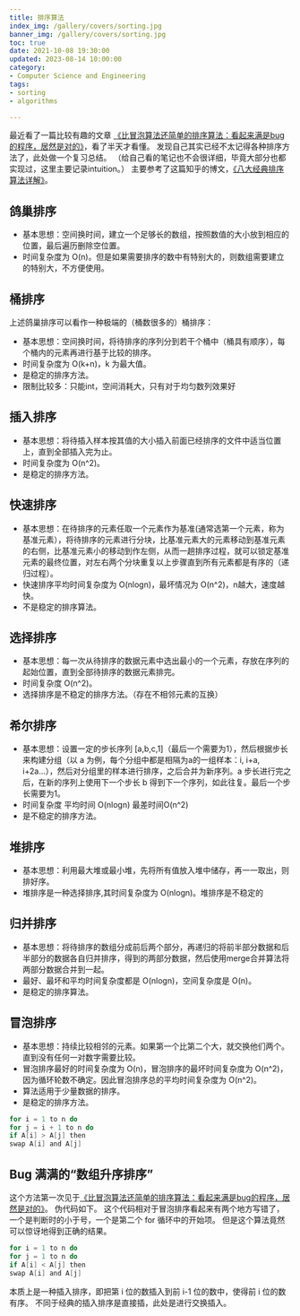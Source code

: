 ```yaml
---
title: 排序算法
index_img: /gallery/covers/sorting.jpg
banner_img: /gallery/covers/sorting.jpg
toc: true
date: 2021-10-08 19:30:00
updated: 2023-08-14 10:00:00
category:
- Computer Science and Engineering
tags:
- sorting
- algorithms

---
```

<!-- omit in toc -->

最近看了一篇比较有趣的文章
[《比冒泡算法还简单的排序算法：看起来满是bug的程序，居然是对的》](https://mp.weixin.qq.com/s/_N_vbYEisNJ7yddaRjgZdQ)，看了半天才看懂。
发现自己其实已经不太记得各种排序方法了，此处做一个复习总结。
（给自己看的笔记也不会很详细，毕竟大部分也都实现过，这里主要记录intuition。）
主要参考了这篇知乎的博文，[《八大经典排序算法详解》](https://zhuanlan.zhihu.com/p/335048580)。

<!-- more -->

## 鸽巢排序

- 基本思想：空间换时间，建立一个足够长的数组，按照数值的大小放到相应的位置，最后遍历删除空位置。
- 时间复杂度为 O(n)。但是如果需要排序的数中有特别大的，则数组需要建立的特别大，不方便使用。

## 桶排序

上述鸽巢排序可以看作一种极端的（桶数很多的）桶排序：
- 基本思想：空间换时间，将待排序的序列分到若干个桶中（桶具有顺序），每个桶内的元素再进行基于比较的排序。
- 时间复杂度为 O(k+n)，k 为最大值。
- 是稳定的排序方法。
- 限制比较多：只能int，空间消耗大，只有对于均匀数列效果好

## 插入排序

- 基本思想：将待插入样本按其值的大小插入前面已经排序的文件中适当位置上，直到全部插入完为止。
- 时间复杂度为 O(n^2)。
- 是稳定的排序方法。

## 快速排序

- 基本思想：在待排序的元素任取一个元素作为基准(通常选第一个元素，称为基准元素），将待排序的元素进行分块，比基准元素大的元素移动到基准元素的右侧，比基准元素小的移动到作左侧，从而一趟排序过程，就可以锁定基准元素的最终位置，对左右两个分块重复以上步骤直到所有元素都是有序的（递归过程）。
- 快速排序平均时间复杂度为 O(nlogn)，最坏情况为 O(n^2)，n越大，速度越快。
- 不是稳定的排序算法。

## 选择排序

- 基本思想：每一次从待排序的数据元素中选出最小的一个元素，存放在序列的起始位置，直到全部待排序的数据元素排完。
- 时间复杂度 O(n^2)。
- 选择排序是不稳定的排序方法。（存在不相邻元素的互换）

## 希尔排序

- 基本思想：设置一定的步长序列 [a,b,c,1]（最后一个需要为1），然后根据步长来构建分组（以 a 为例，每个分组中都是相隔为a的一组样本：i, i+a, i+2a...），然后对分组里的样本进行排序，之后合并为新序列。a 步长进行完之后，在新的序列上使用下一个步长 b 得到下一个序列，如此往复。最后一个步长需要为1。
- 时间复杂度 平均时间 O(nlogn) 最差时间O(n^2)
- 是不稳定的排序方法。

## 堆排序

- 基本思想：利用最大堆或最小堆，先将所有值放入堆中储存，再一一取出，则排好序。
- 堆排序是一种选择排序,其时间复杂度为 O(nlogn)。堆排序是不稳定的

## 归并排序

- 基本思想：将待排序的数组分成前后两个部分，再递归的将前半部分数据和后半部分的数据各自归并排序，得到的两部分数据，然后使用merge合并算法将两部分数据合并到一起。
- 最好、最坏和平均时间复杂度都是 O(nlogn)，空间复杂度是 O(n)。
- 是稳定的排序算法。

## 冒泡排序

- 基本思想：持续比较相邻的元素。如果第一个比第二个大，就交换他们两个。直到没有任何一对数字需要比较。
- 冒泡排序最好的时间复杂度为 O(n)，冒泡排序的最坏时间复杂度为 O(n^2)，因为循环轮数不确定。因此冒泡排序总的平均时间复杂度为 O(n^2)。
- 算法适用于少量数据的排序。
- 是稳定的排序方法。

``` c
for i = 1 to n do
for j = i + 1 to n do
if A[i] > A[j] then
swap A[i] and A[j]
```

## Bug 满满的“数组升序排序”

这个方法第一次见于[《比冒泡算法还简单的排序算法：看起来满是bug的程序，居然是对的》](https://mp.weixin.qq.com/s/_N_vbYEisNJ7yddaRjgZdQ)。
伪代码如下。
这个代码相对于冒泡排序看起来有两个地方写错了，一个是判断时的小于号，一个是第二个 for 循环中的开始项。
但是这个算法竟然可以惊讶地得到正确的结果。

``` c
for i = 1 to n do
for j = 1 to n do
if A[i] < A[j] then
swap A[i] and A[j]
```

本质上是一种插入排序，即把第 i 位的数插入到前 i-1 位的数中，使得前 i 位的数有序。
不同于经典的插入排序是直接插，此处是进行交换插入。